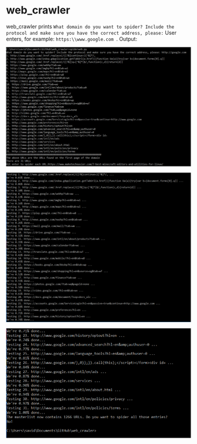 # web_crawler

web_crawler prints `What domain do you want to spider? Include the protocol and make sure you have the correct address, please:` User enters, for example: `https:\\www.google.com `. Output:

![alt text](webcrawler-output1.PNG "Description goes here")

![alt text](webcrawler-output2.PNG "Description goes here")

![alt text](webcrawler-output3.PNG "Description goes here")
